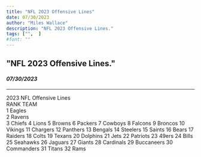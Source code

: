 ```yaml
---
title: "NFL 2023 Offensive Lines"
date: 07/30/2023
author: "Miles Wallace"
description: "NFL 2023 Offensive Lines."
tags: ["",  ]
#font: ""
---
```

## "NFL 2023 Offensive Lines."
#### _07/30/2023_ 
____
2023 NFL Offensive Lines	
RANK	        TEAM  
1 	            Eagles  
2	            Ravens  
3	Chiefs
4	Lions
5	Browns
6	Packers
7	Cowboys
8	Falcons
9	Broncos
10	Vikings
11	Chargers
12	Panthers
13	Bengals
14	Steelers
15	Saints
16	Bears
17	Raiders
18	Colts
19	Texans
20	Dolphins
21	Jets
22	Patriots
23	49ers
24	Bills
25	Seahawks
26	Jaguars
27	Giants
28	Cardinals
29	Buccaneers
30	Commanders
31	Titans
32	Rams
